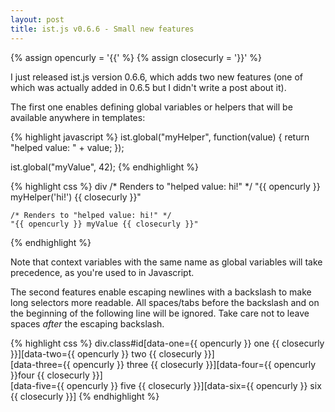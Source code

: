 ```yaml
---
layout: post
title: ist.js v0.6.6 - Small new features
---
```


{% assign opencurly = '{{' %}
{% assign closecurly = '}}' %}

I just released ist.js version 0.6.6, which adds two new features (one of which was actually added in 0.6.5 but I didn't write a post about it).

The first one enables defining global variables or helpers that will be available anywhere in templates:

{% highlight javascript %}
ist.global("myHelper", function(value) {
    return "helped value: " + value;
});

ist.global("myValue", 42);
{% endhighlight %}

{% highlight css %}
div
    /* Renders to "helped value: hi!" */
    "{{ opencurly }} myHelper('hi!') {{ closecurly }}"

    /* Renders to "helped value: hi!" */
    "{{ opencurly }} myValue {{ closecurly }}"
{% endhighlight %}

Note that context variables with the same name as global variables will take precedence, as you're used to in Javascript.

The second features enable escaping newlines with a backslash to make long selectors more readable.  All spaces/tabs before the backslash and on the beginning of the following line will be ignored.  Take care not to leave spaces _after_ the escaping backslash.

{% highlight css %}
div.class#id[data-one={{ opencurly }} one {{ closecurly }}][data-two={{ opencurly }} two {{ closecurly }}] \
    [data-three={{ opencurly }} three {{ closecurly }}][data-four={{ opencurly }}four {{ closecurly }}] \
            [data-five={{ opencurly }} five {{ closecurly }}][data-six={{ opencurly }} six {{ closecurly }}]
{% endhighlight %}

